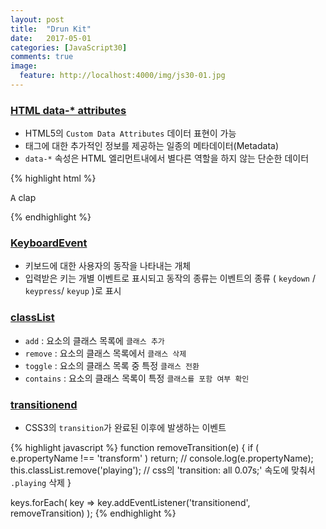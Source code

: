```yaml
---
layout: post
title:  "Drun Kit"
date:   2017-05-01
categories: [JavaScript30]
comments: true
image:
  feature: http://localhost:4000/img/js30-01.jpg
---
```


### [HTML data-* attributes](http://blog.saltfactory.net/using-html5-custom-data-attributes/)
- HTML5의 `Custom Data Attributes` 데이터 표현이 가능
- 태그에 대한 추가적인 정보를 제공하는 일종의 메타데이터(Metadata)
- `data-*` 속성은 HTML 엘리먼트내에서 별다른 역할을 하지 않는 단순한 데이터

<!--more-->

{% highlight html %}
<div data-key="65" class="key">
  <kbd>A</kbd>
  <span class="sound">clap</span>
</div>

<audio data-key="65" src="sounds/clap.wav"></audio>
{% endhighlight %}

### [KeyboardEvent](https://developer.mozilla.org/ko/docs/Web/API/KeyboardEvent)
- 키보드에 대한 사용자의 동작을 나타내는 개체
- 입력받은 키는 개별 이벤트로 표시되고 동작의 종류는 이벤트의 종류 ( `keydown` / `keypress`/ `keyup` )로 표시

### [classList](https://developer.mozilla.org/ko/docs/Web/API/Element/classList)
- `add` : 요소의 클래스 목록에 `클래스 추가`
- `remove` : 요소의 클래스 목록에서 `클래스 삭제`
- `toggle` : 요소의 클래스 목록 중 특정 `클래스 전환`
- `contains` : 요소의 클래스 목록이 특정 `클래스를 포함 여부 확인`

### [transitionend](https://developer.mozilla.org/en-US/docs/Web/Events/transitionend)
- CSS3의 `transition`가 완료된 이후에 발생하는 이벤트

{% highlight javascript %}
function removeTransition(e) {
    if ( e.propertyName !== 'transform' ) return;
    // console.log(e.propertyName);
    this.classList.remove('playing'); // css의 'transition: all 0.07s;' 속도에 맞춰서 `.playing` 삭제
}

keys.forEach( key => key.addEventListener('transitionend', removeTransition) );
{% endhighlight %}
